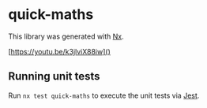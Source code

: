 # quick-maths

This library was generated with [Nx](https://nx.dev).

[https://youtu.be/k3jlviX88iw]()

## Running unit tests

Run `nx test quick-maths` to execute the unit tests via [Jest](https://jestjs.io).

